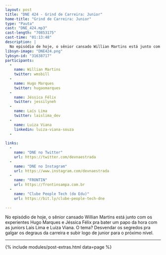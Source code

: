 ```yaml
---
layout: post
title: "DNE 424 - Grind de Carreira: Junior"
home-title: "Grind de Carreira: Junior"
type: "Pauta"
cast: "DNE_424.mp3"
cast-length: "70853175"
cast-time: "01:13:48"
description: |
  No episódio de hoje, o sênior cansado Willian Martins está junto com os experientes Hugo Marques e Jéssica Félix pra bater um papo da hora com as juniors Laís Lima e Luiza Viana. O tema? Desvendar os segredos pra galgar os degraus da carreira e subir logo de junior para o próximo nível.
libsyn-image: "DNE424.png"
lybsyn-id: "31638717"
participants:
  -
    name: Willian Martins
    twitter: wmsbill
  -
    name: Hugo Marques
    twitter: hugaomarques
  -
    name: Jéssica Félix
    twitter: jessilyneh
  -
    name: Laís Lima
    twitter: laislima_dev
  -
    name: Luiza Viana
    linkedin: luiza-viana-souza
  -
  
links:
  -
    name: "DNE no Twitter"
    url: https://twitter.com/devnaestrada
  -
    name: "DNE no Instagram"
    url: https://www.instagram.com/devnaestrada
  -
    name: "FRONTIN"
    url: https://frontinsampa.com.br
  -
    name: "Clube People Tech (do Edu)"
    url: https://bit.ly/clube-people-tech-dne
 
---
```


No episódio de hoje, o sênior cansado Willian Martins está junto com os experientes Hugo Marques e Jéssica Félix pra bater um papo da hora com as juniors Laís Lima e Luiza Viana. O tema? Desvendar os segredos pra galgar os degraus da carreira e subir logo de junior para o próximo nível.

---

{% include modules/post-extras.html data=page %}
